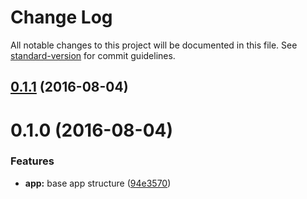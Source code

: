 # Change Log

All notable changes to this project will be documented in this file. See [standard-version](https://github.com/conventional-changelog/standard-version) for commit guidelines.

<a name="0.1.1"></a>
## [0.1.1](https://github.com/ddellamico/ionic-conference-api/compare/v0.1.0...v0.1.1) (2016-08-04)



<a name="0.1.0"></a>
# 0.1.0 (2016-08-04)


### Features

* **app:** base app structure ([94e3570](https://github.com/ddellamico/ionic-conference-api/commit/94e3570))
